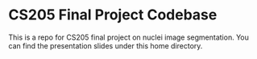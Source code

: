 # CS205 Final Project Codebase
This is a repo for CS205 final project on nuclei image segmentation.
You can find the presentation slides under this home directory.

